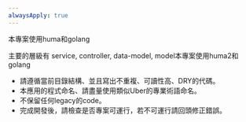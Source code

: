```yaml
---
alwaysApply: true
---
```


本專案使用huma和golang

主要的層級有
service, controller, data-model, model本專案使用huma2和golang

- 請遵循當前目錄結構、並且寫出不重複、可讀性高、DRY的代碼。
- 本應用的程式命名、請盡量使用類似Uber的專業術語命名。
- 不保留任何legacy的code。
- 完成開發後，請檢查是否專案可運行，若不可運行請回頭修正錯誤。